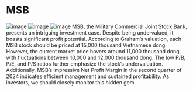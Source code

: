 # MSB
![image](https://github.com/user-attachments/assets/7ed4b55f-8eeb-4836-add6-1800bd92669f)
![image](https://github.com/user-attachments/assets/b7a8fafd-35da-42d6-801c-2e6d7c181903)
![image](https://github.com/user-attachments/assets/fce5f353-29f8-4f5b-bb37-51f55ff7cb40)
MSB, the Military Commercial Joint Stock Bank, presents an intriguing investment case. Despite being undervalued, it boasts significant profit potential. According to Graham’s valuation, each MSB stock should be priced at 15,000 thousand Vietnamese dong. However, the current market price hovers around 11,000 thousand dong, with fluctuations between 10,000 and 12,000 thousand dong. The low P/B, P/E, and P/S ratios further emphasize the stock’s undervaluation. Additionally, MSB’s impressive Net Profit Margin in the second quarter of 2024 indicates efficient management and sustained profitability. As investors, we should closely monitor this hidden gem
